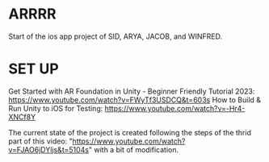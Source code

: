 # ARRRR
Start of the ios app project of SID, ARYA, JACOB, and WINFRED. 

# SET UP
Get Started with AR Foundation in Unity - Beginner Friendly Tutorial 2023: https://www.youtube.com/watch?v=FWyTf3USDCQ&t=603s
How to Build & Run Unity to iOS for Testing: https://www.youtube.com/watch?v=-Hr4-XNCf8Y

The current state of the project is created following the steps of the thrid part of this video:
  "https://www.youtube.com/watch?v=FJAO6jDYljs&t=5104s" 
with a bit of modification. 
